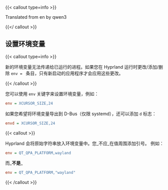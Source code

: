 {{< callout type=info >}}

Translated from en by qwen3

{{</ callout >}}

## 设置环境变量

{{< callout type=info >}}

新的环境变量无法传递给已运行的进程。如果您在 Hyprland 运行时更改/添加/删除 `env = ` 条目，只有新启动的应用程序才会应用这些更改。

{{< /callout >}}

您可以使用 `env` 关键字来设置环境变量，例如：

```ini
env = XCURSOR_SIZE,24
```

如果您希望将环境变量导出到 D-Bus（仅限 systemd），还可以添加 `d` 标志：

```ini
envd = XCURSOR_SIZE,24
```

{{< callout >}}

Hyprland 会将原始字符串放入环境变量中。您_不应_在值周围添加引号。
例如：
```ini
env = QT_QPA_PLATFORM,wayland
```
而_**不是**_
```ini
env = QT_QPA_PLATFORM,"wayland"
```

{{< /callout >}}
